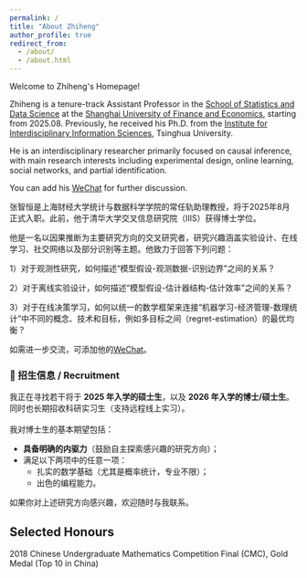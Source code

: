 ```yaml
---
permalink: /
title: "About Zhiheng"
author_profile: true
redirect_from: 
  - /about/
  - /about.html
---
```



<!--
This is the front page of a website that is powered by the [Academic Pages template](https://github.com/academicpages/academicpages.github.io) and hosted on GitHub pages. [GitHub pages](https://pages.github.com) is a free service in which websites are built and hosted from code and data stored in a GitHub repository, automatically updating when a new commit is made to the repository. This template was forked from the [Minimal Mistakes Jekyll Theme](https://mmistakes.github.io/minimal-mistakes/) created by Michael Rose, and then extended to support the kinds of content that academics have: publications, talks, teaching, a portfolio, blog posts, and a dynamically-generated CV. You can fork [this template](https://github.com/academicpages/academicpages.github.io) right now, modify the configuration and markdown files, add your own PDFs and other content, and have your own site for free, with no ads!
-->

Welcome to Zhiheng's Homepage!

Zhiheng is a tenure-track Assistant Professor in the [School of Statistics and Data Science](https://ssm.sufe.edu.cn/) at the [Shanghai University of Finance and Economics](https://www.sufe.edu.cn/), starting from 2025.08. Previously, he received his Ph.D. from the [Institute for Interdisciplinary Information Sciences](https://iiis.tsinghua.edu.cn/), Tsinghua University.


He is an interdisciplinary researcher primarily focused on causal inference, with main research interests including experimental design, online learning, social networks, and partial identification.

You can add his [WeChat](https://raw.githubusercontent.com/ZHzhang01/ZHzhang01.github.io/master/images/wechat_617.png) for further discussion. 



张智恒是上海财经大学统计与数据科学学院的常任轨助理教授，将于2025年8月正式入职。此前，他于清华大学交叉信息研究院（IIIS）获得博士学位。

他是一名以因果推断为主要研究方向的交叉研究者，研究兴趣涵盖实验设计、在线学习、社交网络以及部分识别等主题。他致力于回答下列问题：

1）对于观测性研究，如何描述“模型假设-观测数据-识别边界”之间的关系？

2）对于离线实验设计，如何描述“模型假设-估计器结构-估计效率”之间的关系？

3）对于在线决策学习，如何以统一的数学框架来连接“机器学习-经济管理-数理统计”中不同的概念、技术和目标，例如多目标之间（regret-estimation）的最优均衡？




如需进一步交流，可添加他的[WeChat](https://raw.githubusercontent.com/ZHzhang01/ZHzhang01.github.io/master/images/wechat_617.png)。




<div class="highlight-box">
  <h3>📢 招生信息 / Recruitment</h3>
  <p>
    我正在寻找若干将于 <strong>2025 年入学的硕士生</strong>，以及 <strong>2026 年入学的博士/硕士生</strong>。同时也长期招收科研实习生（支持远程线上实习）。<br><br>
    我对博士生的基本期望包括：
    <ul>
      <li><strong>具备明确的内驱力</strong>（鼓励自主探索感兴趣的研究方向）；</li>
      <li>满足以下两项中的任意一项：
        <ul>
          <li>扎实的数学基础（尤其是概率统计，专业不限）；</li>
          <li>出色的编程能力。</li>
        </ul>
      </li>
    </ul>
    如果你对上述研究方向感兴趣，欢迎随时与我联系。
  </p>
</div>







<!--
A data-driven personal website
======
Like many other Jekyll-based GitHub Pages templates, Academic Pages makes you separate the website's content from its form. The content & metadata of your website are in structured markdown files, while various other files constitute the theme, specifying how to transform that content & metadata into HTML pages. You keep these various markdown (.md), YAML (.yml), HTML, and CSS files in a public GitHub repository. Each time you commit and push an update to the repository, the [GitHub pages](https://pages.github.com/) service creates static HTML pages based on these files, which are hosted on GitHub's servers free of charge.

Many of the features of dynamic content management systems (like Wordpress) can be achieved in this fashion, using a fraction of the computational resources and with far less vulnerability to hacking and DDoSing. You can also modify the theme to your heart's content without touching the content of your site. If you get to a point where you've broken something in Jekyll/HTML/CSS beyond repair, your markdown files describing your talks, publications, etc. are safe. You can rollback the changes or even delete the repository and start over - just be sure to save the markdown files! Finally, you can also write scripts that process the structured data on the site, such as [this one](https://github.com/academicpages/academicpages.github.io/blob/master/talkmap.ipynb) that analyzes metadata in pages about talks to display [a map of every location you've given a talk](https://academicpages.github.io/talkmap.html).



Getting started
======
1. Register a GitHub account if you don't have one and confirm your e-mail (required!)
1. Fork [this template](https://github.com/academicpages/academicpages.github.io) by clicking the "Use this template" button in the top right. 
1. Go to the repository's settings (rightmost item in the tabs that start with "Code", should be below "Unwatch"). Rename the repository "[your GitHub username].github.io", which will also be your website's URL.
1. Set site-wide configuration and create content & metadata (see below -- also see [this set of diffs](http://archive.is/3TPas) showing what files were changed to set up [an example site](https://getorg-testacct.github.io) for a user with the username "getorg-testacct")
1. Upload any files (like PDFs, .zip files, etc.) to the files/ directory. They will appear at https://[your GitHub username].github.io/files/example.pdf.  
1. Check status by going to the repository settings, in the "GitHub pages" section

Site-wide configuration
------
The main configuration file for the site is in the base directory in [_config.yml](https://github.com/academicpages/academicpages.github.io/blob/master/_config.yml), which defines the content in the sidebars and other site-wide features. You will need to replace the default variables with ones about yourself and your site's github repository. The configuration file for the top menu is in [_data/navigation.yml](https://github.com/academicpages/academicpages.github.io/blob/master/_data/navigation.yml). For example, if you don't have a portfolio or blog posts, you can remove those items from that navigation.yml file to remove them from the header. 

Create content & metadata
------
For site content, there is one markdown file for each type of content, which are stored in directories like _publications, _talks, _posts, _teaching, or _pages. For example, each talk is a markdown file in the [_talks directory](https://github.com/academicpages/academicpages.github.io/tree/master/_talks). At the top of each markdown file is structured data in YAML about the talk, which the theme will parse to do lots of cool stuff. The same structured data about a talk is used to generate the list of talks on the [Talks page](https://academicpages.github.io/talks), each [individual page](https://academicpages.github.io/talks/2012-03-01-talk-1) for specific talks, the talks section for the [CV page](https://academicpages.github.io/cv), and the [map of places you've given a talk](https://academicpages.github.io/talkmap.html) (if you run this [python file](https://github.com/academicpages/academicpages.github.io/blob/master/talkmap.py) or [Jupyter notebook](https://github.com/academicpages/academicpages.github.io/blob/master/talkmap.ipynb), which creates the HTML for the map based on the contents of the _talks directory).

**Markdown generator**

The repository includes [a set of Jupyter notebooks](https://github.com/academicpages/academicpages.github.io/tree/master/markdown_generator
) that converts a CSV containing structured data about talks or presentations into individual markdown files that will be properly formatted for the Academic Pages template. The sample CSVs in that directory are the ones I used to create my own personal website at stuartgeiger.com. My usual workflow is that I keep a spreadsheet of my publications and talks, then run the code in these notebooks to generate the markdown files, then commit and push them to the GitHub repository.


How to edit your site's GitHub repository
------
Many people use a git client to create files on their local computer and then push them to GitHub's servers. If you are not familiar with git, you can directly edit these configuration and markdown files directly in the github.com interface. Navigate to a file (like [this one](https://github.com/academicpages/academicpages.github.io/blob/master/_talks/2012-03-01-talk-1.md) and click the pencil icon in the top right of the content preview (to the right of the "Raw | Blame | History" buttons). You can delete a file by clicking the trashcan icon to the right of the pencil icon. You can also create new files or upload files by navigating to a directory and clicking the "Create new file" or "Upload files" buttons. 

Example: editing a markdown file for a talk
![Editing a markdown file for a talk](/images/editing-talk.png)
-->


Selected Honours
------

2018 Chinese Undergraduate Mathematics Competition Final (CMC), Gold Medal (Top 10 in China)
